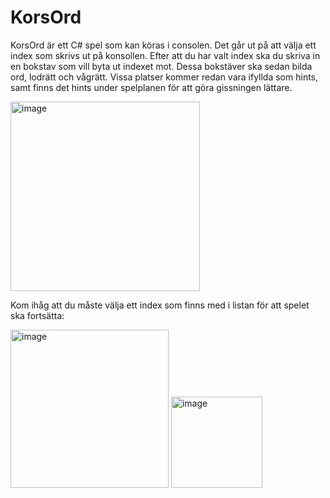 # KorsOrd
KorsOrd är ett C# spel som kan köras i consolen. Det går ut på att välja ett index som skrivs ut på konsollen. Efter att du har valt index ska du skriva in en bokstav som vill byta ut indexet mot. Dessa bokstäver ska sedan bilda ord, lodrätt och vågrätt. Vissa platser kommer redan vara ifyllda som hints, samt finns det hints under spelplanen för att göra gissningen lättare.

<img width="303" alt="image" src="https://user-images.githubusercontent.com/91540265/194552828-66ee823f-3011-4b74-ac14-4c94ede02eec.png">

Kom ihåg att du måste välja ett index som finns med i listan för att spelet ska fortsätta:

<img width="253" alt="image" src="https://user-images.githubusercontent.com/91540265/194553012-4168c84b-db1d-447f-977a-91b9673df66f.png">
<img width="146" alt="image" src="https://user-images.githubusercontent.com/91540265/194553173-0f5f14ed-1498-4332-8ccd-4793b02f6381.png">

